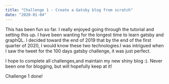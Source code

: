 ```yaml
---
title: "Challenge 1 - Create a Gatsby blog from scratch"
date: "2020-01-04"
---
```


This has been fun so far. I really enjoyed going through the tutorial and setting this up. I have been wanting for the longest time to learn gatsby and graphQL.
 I  decided toward the end of 2019 that by the end of the first quarter of 2020, I would know these two technologies.I was intrigued when I saw the tweet for the 100 days gatsby challenge, it was just perfect.

I hope to complete all challenges,and maintain my new shiny blog :). Never been one for blogging, but will hopefully keep at it!

Challenge 1 done!